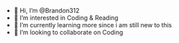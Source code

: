 - 👋 Hi, I’m @Brandon312
- 👀 I’m interested in Coding & Reading 
- 🌱 I’m currently learning more since i am still new to this
- 💞️ I’m looking to collaborate on Coding 

<!---
Brandon312/Brandon312 is a ✨ special ✨ repository because its `README.md` (this file) appears on your GitHub profile.
You can click the Preview link to take a look at your changes.
--->
